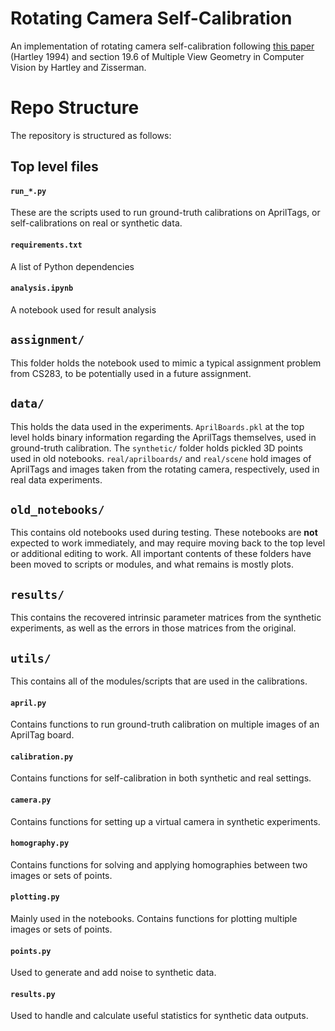 # Rotating Camera Self-Calibration
An implementation of rotating camera self-calibration following [this paper](https://link.springer.com/chapter/10.1007/3-540-57956-7_52) (Hartley 1994) and section 19.6 of Multiple View Geometry in Computer Vision by Hartley and Zisserman.

# Repo Structure
The repository is structured as follows:

## Top level files
#### `run_*.py`
These are the scripts used to run ground-truth calibrations on AprilTags, or self-calibrations on real or synthetic data.

#### `requirements.txt`
A list of Python dependencies

#### `analysis.ipynb`
A notebook used for result analysis

## `assignment/`
This folder holds the notebook used to mimic a typical assignment problem from CS283, to be potentially used in a future assignment.

## `data/`
This holds the data used in the experiments. `AprilBoards.pkl` at the top level holds binary information regarding the AprilTags themselves, used in ground-truth calibration. The `synthetic/` folder holds pickled 3D points used in old notebooks. `real/aprilboards/` and `real/scene` hold images of AprilTags and images taken from the rotating camera, respectively, used in real data experiments.

## `old_notebooks/`
This contains old notebooks used during testing. These notebooks are **not** expected to work immediately, and may require moving back to the top level or additional editing to work. All important contents of these folders have been moved to scripts or modules, and what remains is mostly plots.

## `results/`
This contains the recovered intrinsic parameter matrices from the synthetic experiments, as well as the errors in those matrices from the original.

## `utils/`
This contains all of the modules/scripts that are used in the calibrations.

#### `april.py`
Contains functions to run ground-truth calibration on multiple images of an AprilTag board.

#### `calibration.py`
Contains functions for self-calibration in both synthetic and real settings.

#### `camera.py`
Contains functions for setting up a virtual camera in synthetic experiments.

#### `homography.py`
Contains functions for solving and applying homographies between two images or sets of points.

#### `plotting.py`
Mainly used in the notebooks. Contains functions for plotting multiple images or sets of points.

#### `points.py`
Used to generate and add noise to synthetic data.

#### `results.py`
Used to handle and calculate useful statistics for synthetic data outputs.